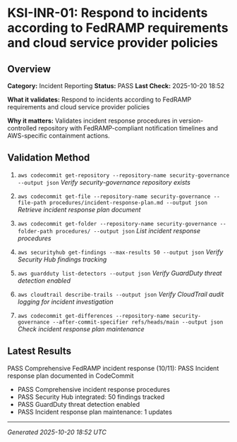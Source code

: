 # KSI-INR-01: Respond to incidents according to FedRAMP requirements and cloud service provider policies

## Overview

**Category:** Incident Reporting
**Status:** PASS
**Last Check:** 2025-10-20 18:52

**What it validates:** Respond to incidents according to FedRAMP requirements and cloud service provider policies

**Why it matters:** Validates incident response procedures in version-controlled repository with FedRAMP-compliant notification timelines and AWS-specific containment actions.

## Validation Method

1. `aws codecommit get-repository --repository-name security-governance --output json`
   *Verify security-governance repository exists*

2. `aws codecommit get-file --repository-name security-governance --file-path procedures/incident-response-plan.md --output json`
   *Retrieve incident response plan document*

3. `aws codecommit get-folder --repository-name security-governance --folder-path procedures/ --output json`
   *List incident response procedures*

4. `aws securityhub get-findings --max-results 50 --output json`
   *Verify Security Hub findings tracking*

5. `aws guardduty list-detectors --output json`
   *Verify GuardDuty threat detection enabled*

6. `aws cloudtrail describe-trails --output json`
   *Verify CloudTrail audit logging for incident investigation*

7. `aws codecommit get-differences --repository-name security-governance --after-commit-specifier refs/heads/main --output json`
   *Check incident response plan maintenance*

## Latest Results

PASS Comprehensive FedRAMP incident response (10/11): PASS Incident response plan documented in CodeCommit
- PASS Comprehensive incident response procedures
- PASS Security Hub integrated: 50 findings tracked
- PASS GuardDuty threat detection enabled
- PASS Incident response plan maintenance: 1 updates

---
*Generated 2025-10-20 18:52 UTC*
